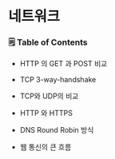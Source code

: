 # 네트워크

### 🗒 Table of Contents

- HTTP 의 GET 과 POST 비교
  

- TCP 3-way-handshake
  

- TCP와 UDP의 비교
  

- HTTP 와 HTTPS
    

- DNS Round Robin 방식
  

- 웹 통신의 큰 흐름